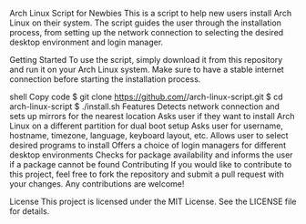 Arch Linux Script for Newbies
This is a script to help new users install Arch Linux on their system. The script guides the user through the installation process, from setting up the network connection to selecting the desired desktop environment and login manager.

Getting Started
To use the script, simply download it from this repository and run it on your Arch Linux system. Make sure to have a stable internet connection before starting the installation process.

shell
Copy code
$ git clone https://github.com/<your-username>/arch-linux-script.git
$ cd arch-linux-script
$ ./install.sh
Features
Detects network connection and sets up mirrors for the nearest location
Asks user if they want to install Arch Linux on a different partition for dual boot setup
Asks user for username, hostname, timezone, language, keyboard layout, etc.
Allows user to select desired programs to install
Offers a choice of login managers for different desktop environments
Checks for package availability and informs the user if a package cannot be found
Contributing
If you would like to contribute to this project, feel free to fork the repository and submit a pull request with your changes. Any contributions are welcome!

License
This project is licensed under the MIT License. See the LICENSE file for details.
